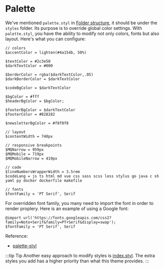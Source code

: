 # Palette

We've mentioned `palette.styl` in [Folder structure](../#folder-structure), it should be under the `styles` folder. Its purpose is to override global color settings. With `palette.styl`, you have the ability to modify not only colors, fonts but also layout. Here's what you can configure:
```stylus
// colors
$accentColor = lighten(#4a154b, 50%)

$textColor = #2c3e50
$darkTextColor = #000

$borderColor = rgba($darkTextColor,.05)
$darkBorderColor = $darkTextColor

$codeBgColor = $darkTextColor

$bgColor = #fff
$headerBgColor = $bgColor;

$footerBgColor = $darkTextColor
$footerColor = #828282

$newsletterBgColor = #f8f8f8

// layout
$contentWidth = 740px

// responsive breakpoints
$MQNarrow = 959px
$MQMobile = 719px
$MQMobileNarrow = 419px

// code
$lineNumbersWrapperWidth = 3.5rem
$codeLang = js ts html md vue css sass scss less stylus go java c sh yaml py docker dockerfile makefile

// fonts
$fontFamily = 'PT Serif', Serif
```

For overridden font family, you many need to import the font in order to render proplery. Here is an example of using a Google font:
```stylus
@import url('https://fonts.googleapis.com/css2?family=Noto+Serif&family=PT+Serif&display=swap');
$fontFamily = 'PT Serif', Serif
```

Reference:
- [palette-styl](https://vuepress.vuejs.org/config/#styling)

:::tip Tip
Another easy approach to modify styles is [index.styl](https://vuepress.vuejs.org/config/#index-styl). The extra styles you add has a higher priority than what this theme provides.
:::
